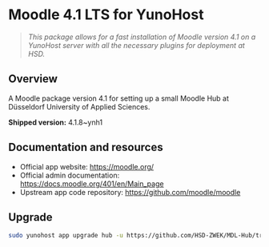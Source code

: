 
# Moodle 4.1 LTS for YunoHost

> *This package allows for a fast installation of Moodle version 4.1 on a YunoHost server with all the necessary plugins for deployment at HSD.*

## Overview

A Moodle package version 4.1 for setting up a small Moodle Hub at Düsseldorf University of Applied Sciences.

**Shipped version:** 4.1.8~ynh1


## Documentation and resources

* Official app website: <https://moodle.org/>
* Official admin documentation: <https://docs.moodle.org/401/en/Main_page>
* Upstream app code repository: <https://github.com/moodle/moodle>

## Upgrade 

``` bash
sudo yunohost app upgrade hub -u https://github.com/HSD-ZWEK/MDL-Hub/tree/mdl_hub_ynh --debug
```
